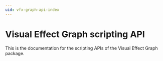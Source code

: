 ```yaml
---
uid: vfx-graph-api-index
---
```


# Visual Effect Graph scripting API

This is the documentation for the scripting APIs of the Visual Effect Graph package.
